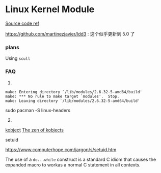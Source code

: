 
# Linux Kernel Module
[Source code ref](https://github.com/duxing2007/ldd3-examples-3.x)

https://github.com/martinezjavier/ldd3 : 这个似乎更新到 5.0 了
### plans
Using `scull`


### FAQ
1. 
```
make: Entering directory `/lib/modules/2.6.32-5-amd64/build'
make: *** No rule to make target `modules'.  Stop.
make: Leaving directory `/lib/modules/2.6.32-5-amd64/build'
```
sudo pacman -S linux-headers


2. 
[kobject](https://www.kernel.org/doc/Documentation/kobject.txt)
[The zen of kobjects](https://lwn.net/Articles/51437/)


setuid

https://www.computerhope.com/jargon/s/setuid.htm

The use of a `do...while` construct is a standard C idiom that causes the expanded macro to workas a normal C statement in all
contexts.
